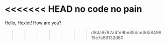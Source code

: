 <<<<<<< HEAD
no code no pain
=======
Hello, Hexlet! How are you?
>>>>>>> d8da9782a4fe9be89dce465849815e7a88132d60
